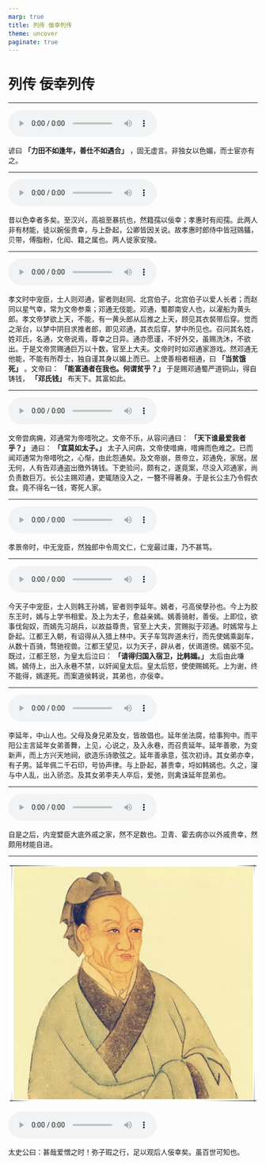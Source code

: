 ```yaml
---
marp: true
title: 列传 佞幸列传
theme: uncover
paginate: true
---
```


# 列传 佞幸列传

---

![](assets/audios/125/1.mp3)

谚曰 __「力田不如逢年，善仕不如遇合」__ ，固无虚言。非独女以色媚，而士宦亦有之。

---

![](assets/audios/125/2.mp3)

昔以色幸者多矣。至汉兴，高祖至暴抗也，然籍孺以佞幸；孝惠时有闳孺。此两人非有材能，徒以婉佞贵幸，与上卧起，公卿皆因关说。故孝惠时郎侍中皆冠鵕鸃，贝带，傅脂粉，化闳、籍之属也。两人徙家安陵。

---

![](assets/audios/125/3.mp3)

孝文时中宠臣，士人则邓通，宦者则赵同、北宫伯子。北宫伯子以爱人长者；而赵同以星气幸，常为文帝参乘；邓通无伎能。邓通，蜀郡南安人也，以濯船为黄头郎。孝文帝梦欲上天，不能，有一黄头郎从后推之上天，顾见其衣裻带后穿。觉而之渐台，以梦中阴目求推者郎，即见邓通，其衣后穿，梦中所见也。召问其名姓，姓邓氏，名通，文帝说焉，尊幸之日异。通亦愿谨，不好外交，虽赐洗沐，不欲出。于是文帝赏赐通巨万以十数，官至上大夫。文帝时时如邓通家游戏。然邓通无他能，不能有所荐士，独自谨其身以媚上而已。上使善相者相通，曰 __「当贫饿死」__ 。文帝曰： __「能富通者在我也。何谓贫乎？」__ 于是赐邓通蜀严道铜山，得自铸钱， __「邓氏钱」__ 布天下。其富如此。

---

![](assets/audios/125/4.mp3)

文帝尝病痈，邓通常为帝唶吮之。文帝不乐，从容问通曰： __「天下谁最爱我者乎？」__ 通曰： __「宜莫如太子。」__ 太子入问病，文帝使唶痈，唶痈而色难之。已而闻邓通常为帝唶吮之，心惭，由此怨通矣。及文帝崩，景帝立，邓通免，家居。居无何，人有告邓通盗出徼外铸钱。下吏验问，颇有之，遂竟案，尽没入邓通家，尚负责数巨万。长公主赐邓通，吏辄随没入之，一簪不得著身。于是长公主乃令假衣食。竟不得名一钱，寄死人家。

---

![](assets/audios/125/5.mp3)

孝景帝时，中无宠臣，然独郎中令周文仁，仁宠最过庸，乃不甚笃。

---

![](assets/audios/125/6.mp3)

今天子中宠臣，士人则韩王孙嫣，宦者则李延年。嫣者，弓高侯孽孙也。今上为胶东王时，嫣与上学书相爱。及上为太子，愈益亲嫣。嫣善骑射，善佞。上即位，欲事伐匈奴，而嫣先习胡兵，以故益尊贵，官至上大夫，赏赐拟于邓通。时嫣常与上卧起。江都王入朝，有诏得从入猎上林中。天子车驾跸道未行，而先使嫣乘副车，从数十百骑，骛驰视兽。江都王望见，以为天子，辟从者，伏谒道傍。嫣驱不见。既过，江都王怒，为皇太后泣曰： __「请得归国入宿卫，比韩嫣。」__ 太后由此嗛嫣。嫣侍上，出入永巷不禁，以奸闻皇太后。皇太后怒，使使赐嫣死。上为谢，终不能得，嫣遂死。而案道侯韩说，其弟也，亦佞幸。

---

![](assets/audios/125/7.mp3)

李延年，中山人也。父母及身兄弟及女，皆故倡也。延年坐法腐，给事狗中。而平阳公主言延年女弟善舞，上见，心说之，及入永巷，而召贵延年。延年善歌，为变新声，而上方兴天地祠，欲造乐诗歌弦之。延年善承意，弦次初诗。其女弟亦幸，有子男。延年佩二千石印，号协声律。与上卧起，甚贵幸，埒如韩嫣也。久之，寖与中人乱，出入骄恣。及其女弟李夫人卒后，爱弛，则禽诛延年昆弟也。

---

![](assets/audios/125/8.mp3)

自是之后，内宠嬖臣大底外戚之家，然不足数也。卫青、霍去病亦以外戚贵幸，然颇用材能自进。

---

![bg left](assets/images/simaqian.webp)

![](assets/audios/125/9.mp3)

太史公曰：甚哉爱憎之时！弥子瑕之行，足以观后人佞幸矣。虽百世可知也。